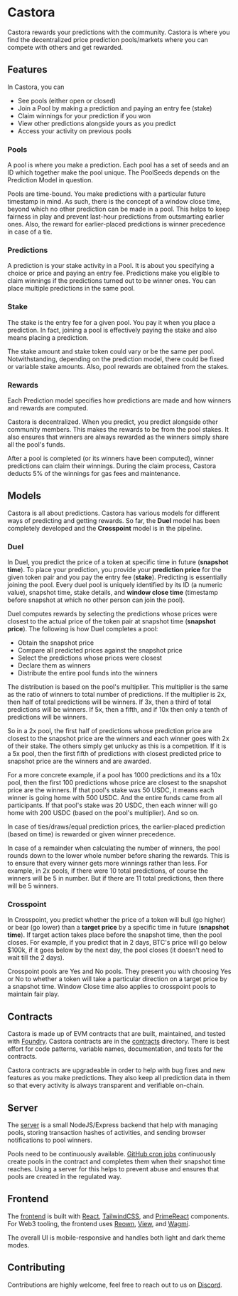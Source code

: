 # Castora

Castora rewards your predictions with the community. Castora is where you find the decentralized price prediction pools/markets where you can compete with others and get rewarded. 

## Features

In Castora, you can
- See pools (either open or closed)
- Join a Pool by making a prediction and paying an entry fee (stake)
- Claim winnings for your prediction if you won
- View other predictions alongside yours as you predict
- Access your activity on previous pools

### Pools

A pool is where you make a prediction. Each pool has a set of seeds and an ID which together make the pool unique. The PoolSeeds depends on the Prediction Model in question.

Pools are time-bound. You make predictions with a particular future timestamp in mind. As such, there is the concept of a window close time, beyond which no other prediction can be made in a pool. This helps to keep fairness in play and prevent last-hour predictions from outsmarting earlier ones. Also, the reward for earlier-placed predictions is winner precedence in case of a tie.

### Predictions

A prediction is your stake activity in a Pool. It is about you specifying a choice or price and paying an entry fee. Predictions make you eligible to claim winnings if the predictions turned out to be winner ones. You can place multiple predictions in the same pool.

### Stake

The stake is the entry fee for a given pool. You pay it when you place a prediction. In fact, joining a pool is effectively paying the stake and also means placing a prediction. 

The stake amount and stake token could vary or be the same per pool. Notwithstanding, depending on the prediction model, there could be fixed or variable stake amounts. Also, pool rewards are obtained from the stakes.

### Rewards

Each Prediction model specifies how predictions are made and how winners and rewards are computed. 

Castora is decentralized. When you predict, you predict alongside other community members. This makes the rewards to be from the pool stakes. It also ensures that winners are always rewarded as the winners simply share all the pool's funds. 

After a pool is completed (or its winners have been computed), winner predictions can claim their winnings. During the claim process, Castora deducts 5% of the winnings for gas fees and maintenance.

## Models

Castora is all about predictions. Castora has various models for different ways of predicting and getting rewards. So far, the **Duel** model has been completely developed and the **Crosspoint** model is in the pipeline. 

### Duel

In Duel, you predict the price of a token at specific time in future (**snapshot time**). To place your prediction, you provide your **prediction price** for the given token pair and you pay the entry fee (**stake**). Predicting is essentially joining the pool. Every duel pool is uniquely identified by its ID (a numeric value), snapshot time, stake details, and **window close time** (timestamp before snapshot at which no other person can join the pool).

Duel computes rewards by selecting the predictions whose prices were closest to the actual price of the token pair at snapshot time (**snapshot price**). The following is how Duel completes a pool:
* Obtain the snapshot price
* Compare all predicted prices against the snapshot price
* Select the predictions whose prices were closest
* Declare them as winners
* Distribute the entire pool funds into the winners

The distribution is based on the pool's multiplier. This multiplier is the same as the ratio of winners to total number of predictions. If the multiplier is 2x, then half of total predictions will be winners. If 3x, then a third of total predictions will be winners. If 5x, then a fifth, and if 10x then only a tenth of predictions will be winners.

So in a 2x pool, the first half of predictions whose prediction price are closest to the snapshot price are the winners and each winner goes with 2x of their stake. The others simply get unlucky as this is a competition. If it is a 5x pool, then the first fifth of predictions with closest predicted price to snapshot price are the winners and are awarded.

For a more concrete example, if a pool has 1000 predictions and its a 10x pool, then the first 100 predictions whose price are closest to the snapshot price are the winners. If that pool's stake was 50 USDC, it means each winner is going home with 500 USDC. And the entire funds came from all participants. If that pool's stake was 20 USDC, then each winner will go home with 200 USDC (based on the pool's multiplier). And so on.

In case of ties/draws/equal prediction prices, the earlier-placed prediction (based on time) is rewarded or given winner precedence. 

In case of a remainder when calculating the number of winners, the pool rounds down to the lower whole number before sharing the rewards. This is to ensure that every winner gets more winnings rather than less. For example, in 2x pools, if there were 10 total predictions, of course the winners will be 5 in number. But if there are 11 total predictions, then there will be 5 winners. 


### Crosspoint

In Crosspoint, you predict whether the price of a token will bull (go higher) or bear (go lower) than a **target price** by a specific time in future (**snapshot time**). If target action takes place before the snapshot time, then the pool closes. For example, if you predict that in 2 days, BTC's price will go below $100k, if it goes below by the next day, the pool closes (it doesn't need to wait till the 2 days).

Crosspoint pools are Yes and No pools. They present you with choosing Yes or No to whether a token will take a particular direction on a target price by a snapshot time. Window Close time also applies to crosspoint pools to maintain fair play. 

## Contracts

Castora is made up of EVM contracts that are built, maintained, and tested with [Foundry](https://book.getfoundry.sh/). Castora contracts are in the [contracts](./contracts/) directory. There is best effort for code patterns, variable names, documentation, and tests for the contracts. 

Castora contracts are upgradeable in order to help with bug fixes and new features as you make predictions. They also keep all prediction data in them so that every activity is always transparent and verifiable on-chain. 

## Server

The [server](./server/) is a small NodeJS/Express backend that help with managing pools, storing transaction hashes of activities, and sending browser notifications to pool winners. 

Pools need to be continuously available. [GitHub cron jobs](./.github/workflows/cron-sync-live-pools.yml) continuously create pools in the contract and completes them when their snapshot time reaches. Using a server for this helps to prevent abuse and ensures that pools are created in the regulated way. 

## Frontend

The [frontend](./frontend/) is built with [React](https://react.dev), [TailwindCSS](https://tailwindcss.com), and [PrimeReact](https://primereact.org) components. For Web3 tooling, the frontend uses [Reown](https://reown.com), [View](https://view.com), and [Wagmi](https://wagmi.sh).

The overall UI is mobile-responsive and handles both light and dark theme modes. 

## Contributing

Contributions are highly welcome, feel free to reach out to us on [Discord](https://discord.com/invite/wmHceHvNBD).